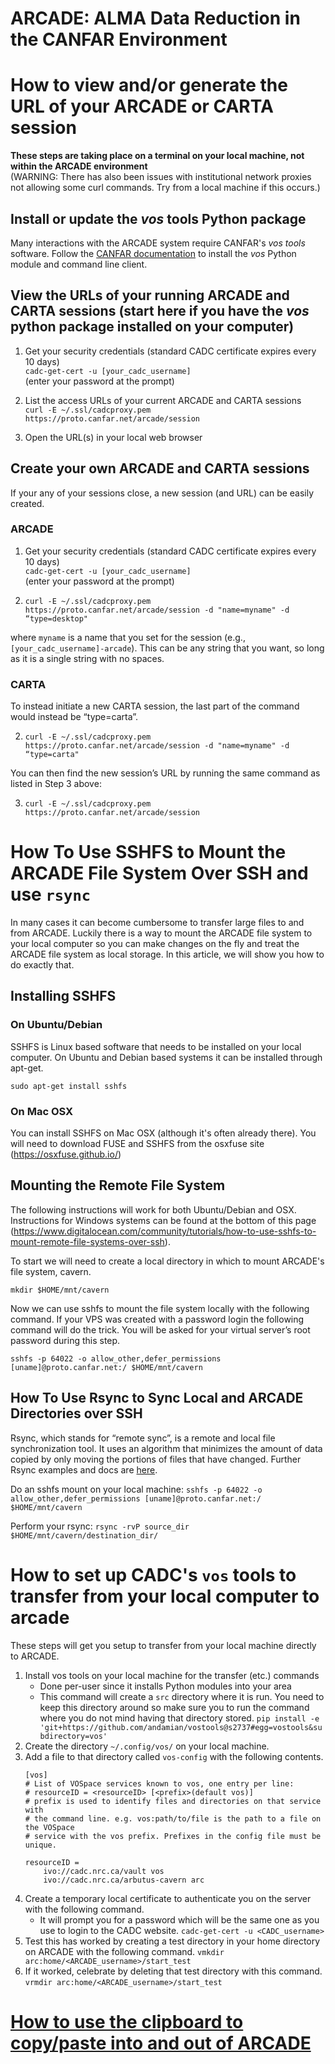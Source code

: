 # ARCADE: ALMA Data Reduction in the CANFAR Environment

# How to view and/or generate the URL of your ARCADE or CARTA session

**These steps are taking place on a terminal on your local machine, not within the ARCADE environment**\
(WARNING: There has also been issues with institutional network proxies not allowing some curl commands. Try from a local machine if this occurs.)

## Install or update the _vos_ tools Python package

Many interactions with the ARCADE system require CANFAR's _vos tools_ software. Follow the [CANFAR documentation](https://www.canfar.net/en/docs/storage/)  to install the _vos_ Python module and command line client.

## View the URLs of your running ARCADE and CARTA sessions (start here if you have the _vos_ python package installed on your computer)

1. Get your security credentials (standard CADC certificate expires every 10 days) \
`cadc-get-cert -u [your_cadc_username]`\
(enter your password at the prompt)

2. List the access URLs of your current ARCADE and CARTA sessions\
`curl -E ~/.ssl/cadcproxy.pem https://proto.canfar.net/arcade/session`

3. Open the URL(s) in your local web browser

## Create your own ARCADE and CARTA sessions

If your any of your sessions close, a new session (and URL) can be easily created.

### ARCADE
1. Get your security credentials (standard CADC certificate expires every 10 days) \
`cadc-get-cert -u [your_cadc_username]`\
(enter your password at the prompt)

2. `curl -E ~/.ssl/cadcproxy.pem https://proto.canfar.net/arcade/session -d "name=myname" -d “type=desktop"`

where `myname` is a name that you set for the session (e.g., `[your_cadc_username]-arcade`). This can be any string that you want, so long as it is a single string with no spaces.

### CARTA
To instead initiate a new CARTA session, the last part of the command would instead be “type=carta”.

2. `curl -E ~/.ssl/cadcproxy.pem https://proto.canfar.net/arcade/session -d "name=myname" -d “type=carta"`

You can then find the new session’s URL by running the same command as listed in Step 3 above:

3. `curl -E ~/.ssl/cadcproxy.pem https://proto.canfar.net/arcade/session`

# How To Use SSHFS to Mount the ARCADE File System Over SSH and use `rsync`

In many cases it can become cumbersome to transfer large files to and from ARCADE. Luckily there is a way to mount the ARCADE file system to your local computer so you can make changes on the fly and treat the ARCADE file system as local storage. In this article, we will show you how to do exactly that.

## Installing SSHFS
### On Ubuntu/Debian

SSHFS is Linux based software that needs to be installed on your local computer. On Ubuntu and Debian based systems it can be installed through apt-get.

`sudo apt-get install sshfs`

### On Mac OSX

You can install SSHFS on Mac OSX (although it's often already there). You will need to download FUSE and SSHFS from the osxfuse site (https://osxfuse.github.io/)

## Mounting the Remote File System

The following instructions will work for both Ubuntu/Debian and OSX. Instructions for Windows systems can be found at the bottom of this page (https://www.digitalocean.com/community/tutorials/how-to-use-sshfs-to-mount-remote-file-systems-over-ssh).

To start we will need to create a local directory in which to mount ARCADE's file system, cavern.

`mkdir $HOME/mnt/cavern`

Now we can use sshfs to mount the file system locally with the following command. If your VPS was created with a password login the following command will do the trick. You will be asked for your virtual server’s root password during this step.

`sshfs -p 64022 -o allow_other,defer_permissions [uname]@proto.canfar.net:/ $HOME/mnt/cavern`

## How To Use Rsync to Sync Local and ARCADE Directories over SSH

Rsync, which stands for “remote sync”, is a remote and local file synchronization tool. It uses an algorithm that minimizes the amount of data copied by only moving the portions of files that have changed. Further Rsync examples and docs are [here](https://www.digitalocean.com/community/tutorials/how-to-use-rsync-to-sync-local-and-remote-directories-on-a-vps).

Do an sshfs mount on your local machine:
`sshfs -p 64022 -o allow_other,defer_permissions [uname]@proto.canfar.net:/ $HOME/mnt/cavern`

Perform your rsync:
`rsync -rvP source_dir $HOME/mnt/cavern/destination_dir/`

# How to set up CADC's `vos` tools to transfer from your local computer to arcade

These steps will get you setup to transfer from your local machine directly to ARCADE.

1. Install vos tools on your local machine for the transfer (etc.) commands
    - Done per-user since it installs Python modules into your area
    - This command will create a `src` directory where it is run. You need to keep this directory around so make sure you to run the command where you do not mind having that directory stored.
`pip install -e 'git+https://github.com/andamian/vostools@s2737#egg=vostools&subdirectory=vos'`
1. Create the directory `~/.config/vos/` on your local machine.
1. Add a file to that directory called `vos-config` with the following contents.
    ```
    [vos]
    # List of VOSpace services known to vos, one entry per line:
    # resourceID = <resourceID> [<prefix>(default vos)]
    # prefix is used to identify files and directories on that service with
    # the command line. e.g. vos:path/to/file is the path to a file on the VOSpace
    # service with the vos prefix. Prefixes in the config file must be unique.
    
    resourceID = 
        ivo://cadc.nrc.ca/vault vos
        ivo://cadc.nrc.ca/arbutus-cavern arc
    ```
1. Create a temporary local certificate to authenticate you on the server with the following command.
    - It will prompt you for a password which will be the same one as you use to login to the CADC website.
`cadc-get-cert -u <CADC_username>`
1. Test this has worked by creating a test directory in your home directory on ARCADE with the following command.
`vmkdir arc:home/<ARCADE_username>/start_test`
1. If it worked, celebrate by deleting that test directory with this command.
`vrmdir arc:home/<ARCADE_username>/start_test`


# [How to use the clipboard to copy/paste into and out of ARCADE](Clipboard_Tutorial.pdf)



